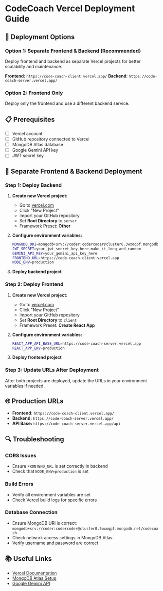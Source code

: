 # CodeCoach Vercel Deployment Guide

## 🚀 **Deployment Options**

### **Option 1: Separate Frontend & Backend (Recommended)**
Deploy frontend and backend as separate Vercel projects for better scalability and maintenance.

**Frontend:** `https://code-coach-client.vercel.app/`
**Backend:** `https://code-coach-server.vercel.app/`

### **Option 2: Frontend Only**
Deploy only the frontend and use a different backend service.

## 📋 **Prerequisites**

- [ ] Vercel account
- [ ] GitHub repository connected to Vercel
- [ ] MongoDB Atlas database
- [ ] Google Gemini API key
- [ ] JWT secret key

## 🔧 **Separate Frontend & Backend Deployment**

### **Step 1: Deploy Backend**

1. **Create new Vercel project:**
   - Go to [vercel.com](https://vercel.com)
   - Click "New Project"
   - Import your GitHub repository
   - Set **Root Directory** to `server`
   - Framework Preset: **Other**

2. **Configure environment variables:**
   ```bash
   MONGODB_URI=mongodb+srv://coder:codercoder@cluster0.3wxoqpf.mongodb.net/codecoach
   JWT_SECRET=your_jwt_secret_key_here_make_it_long_and_random
   GEMINI_API_KEY=your_gemini_api_key_here
   FRONTEND_URL=https://code-coach-client.vercel.app
   NODE_ENV=production
   ```

3. **Deploy backend project**

### **Step 2: Deploy Frontend**

1. **Create new Vercel project:**
   - Go to [vercel.com](https://vercel.com)
   - Click "New Project"
   - Import your GitHub repository
   - Set **Root Directory** to `client`
   - Framework Preset: **Create React App**

2. **Configure environment variables:**
   ```bash
   REACT_APP_API_BASE_URL=https://code-coach-server.vercel.app
   REACT_APP_ENV=production
   ```

3. **Deploy frontend project**

### **Step 3: Update URLs After Deployment**

After both projects are deployed, update the URLs in your environment variables if needed.

## 🌐 **Production URLs**

- **Frontend:** `https://code-coach-client.vercel.app/`
- **Backend:** `https://code-coach-server.vercel.app/`
- **API Base:** `https://code-coach-server.vercel.app/api`

## 🔍 **Troubleshooting**

### **CORS Issues**
- Ensure `FRONTEND_URL` is set correctly in backend
- Check that `NODE_ENV=production` is set

### **Build Errors**
- Verify all environment variables are set
- Check Vercel build logs for specific errors

### **Database Connection**
- Ensure MongoDB URI is correct: `mongodb+srv://coder:codercoder@cluster0.3wxoqpf.mongodb.net/codecoach`
- Check network access settings in MongoDB Atlas
- Verify username and password are correct

## 📚 **Useful Links**

- [Vercel Documentation](https://vercel.com/docs)
- [MongoDB Atlas Setup](https://docs.atlas.mongodb.com/)
- [Google Gemini API](https://ai.google.dev/docs)
